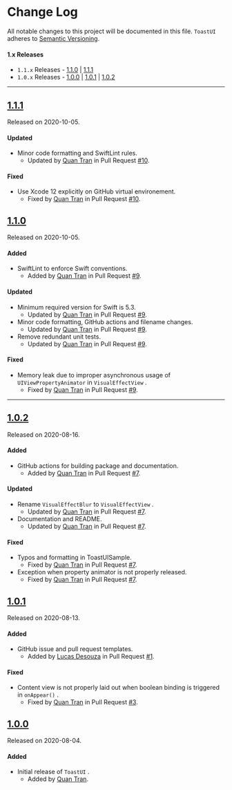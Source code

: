 # Change Log

All notable changes to this project will be documented in this file. `ToastUI` adheres to [Semantic Versioning](https://semver.org/).

#### 1.x Releases

* `1.1.x` Releases - [1.1.0](#110) | [1.1.1](#111)
* `1.0.x` Releases - [1.0.0](#100) | [1.0.1](#101) | [1.0.2](#102)

---

## [1.1.1](https://github.com/quanshousio/ToastUI/releases/tag/1.1.1)

Released on 2020-10-05.

#### Updated

* Minor code formatting and SwiftLint rules.
  + Updated by [Quan Tran](https://github.com/quanshousio) in Pull Request [#10](https://github.com/quanshousio/ToastUI/pull/10).

#### Fixed

* Use Xcode 12 explicitly on GitHub virtual environement.
  + Fixed by [Quan Tran](https://github.com/quanshousio) in Pull Request [#10](https://github.com/quanshousio/ToastUI/pull/10).

## [1.1.0](https://github.com/quanshousio/ToastUI/releases/tag/1.1.0)

Released on 2020-10-05.

#### Added

* SwiftLint to enforce Swift conventions.
  + Added by [Quan Tran](https://github.com/quanshousio) in Pull Request [#9](https://github.com/quanshousio/ToastUI/pull/9).

#### Updated

* Minimum required version for Swift is 5.3.
  + Updated by [Quan Tran](https://github.com/quanshousio) in Pull Request [#9](https://github.com/quanshousio/ToastUI/pull/9).
* Minor code formatting, GitHub actions and filename changes.
  + Updated by [Quan Tran](https://github.com/quanshousio) in Pull Request [#9](https://github.com/quanshousio/ToastUI/pull/9).
* Remove redundant unit tests.
  + Updated by [Quan Tran](https://github.com/quanshousio) in Pull Request [#9](https://github.com/quanshousio/ToastUI/pull/9).

#### Fixed

* Memory leak due to improper asynchronous usage of `UIViewPropertyAnimator` in `VisualEffectView` .
  + Fixed by [Quan Tran](https://github.com/quanshousio) in Pull Request [#9](https://github.com/quanshousio/ToastUI/pull/9).

---

## [1.0.2](https://github.com/quanshousio/ToastUI/releases/tag/1.0.2)

Released on 2020-08-16.

#### Added

* GitHub actions for building package and documentation.
  + Added by [Quan Tran](https://github.com/quanshousio) in Pull Request [#7](https://github.com/quanshousio/ToastUI/pull/7).

#### Updated

* Rename `VisualEffectBlur` to `VisualEffectView` .
  + Updated by [Quan Tran](https://github.com/quanshousio) in Pull Request [#7](https://github.com/quanshousio/ToastUI/pull/7).
* Documentation and README.
  + Updated by [Quan Tran](https://github.com/quanshousio) in Pull Request [#7](https://github.com/quanshousio/ToastUI/pull/7).

#### Fixed

* Typos and formatting in ToastUISample.
  + Fixed by [Quan Tran](https://github.com/quanshousio) in Pull Request [#7](https://github.com/quanshousio/ToastUI/pull/7).
* Exception when property animator is not properly released.
  + Fixed by [Quan Tran](https://github.com/quanshousio) in Pull Request [#7](https://github.com/quanshousio/ToastUI/pull/7).

## [1.0.1](https://github.com/quanshousio/ToastUI/releases/tag/1.0.1)

Released on 2020-08-13.

#### Added

* GitHub issue and pull request templates.
  + Added by [Lucas Desouza](https://github.com/LucasCarioca) in Pull Request [#1](https://github.com/quanshousio/ToastUI/pull/1).

#### Fixed

* Content view is not properly laid out when boolean binding is triggered in `onAppear()` .
  + Fixed by [Quan Tran](https://github.com/quanshousio) in Pull Request [#3](https://github.com/quanshousio/ToastUI/pull/3).

## [1.0.0](https://github.com/quanshousio/ToastUI/releases/tag/1.0.0)

Released on 2020-08-04.

#### Added

* Initial release of `ToastUI` .
  + Added by [Quan Tran](https://github.com/quanshousio).
